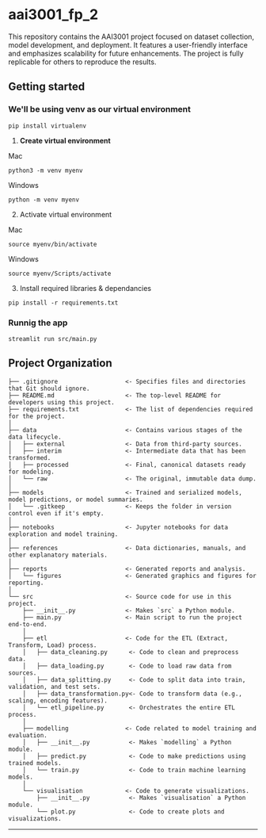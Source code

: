 # aai3001_fp_2

This repository contains the AAI3001 project focused on dataset collection, model development, and deployment. It features a user-friendly interface and emphasizes scalability for future enhancements. The project is fully replicable for others to reproduce the results.

## Getting started

### We'll be using venv as our virtual environment
```
pip install virtualenv
```

1. **Create virtual environment**

Mac
```
python3 -m venv myenv
```

Windows
```
python -m venv myenv
```

2. Activate virtual environment

Mac
```
source myenv/bin/activate
```

Windows
```
source myenv/Scripts/activate
```


3. Install required libraries & dependancies 
```
pip install -r requirements.txt
```

### Runnig the app
```
streamlit run src/main.py
```
## Project Organization

```
├── .gitignore                   <- Specifies files and directories that Git should ignore.
├── README.md                    <- The top-level README for developers using this project.
├── requirements.txt             <- The list of dependencies required for the project.
│
├── data                         <- Contains various stages of the data lifecycle.
│   ├── external                 <- Data from third-party sources.
│   ├── interim                  <- Intermediate data that has been transformed.
│   ├── processed                <- Final, canonical datasets ready for modeling.
│   └── raw                      <- The original, immutable data dump.
│
├── models                       <- Trained and serialized models, model predictions, or model summaries.
│   └── .gitkeep                 <- Keeps the folder in version control even if it's empty.
│
├── notebooks                    <- Jupyter notebooks for data exploration and model training.
│
├── references                   <- Data dictionaries, manuals, and other explanatory materials.
│
├── reports                      <- Generated reports and analysis.
│   └── figures                  <- Generated graphics and figures for reporting.
│
└── src                          <- Source code for use in this project.
    ├── __init__.py              <- Makes `src` a Python module.
    ├── main.py                  <- Main script to run the project end-to-end.
    │
    ├── etl                      <- Code for the ETL (Extract, Transform, Load) process.
    │   ├── data_cleaning.py      <- Code to clean and preprocess data.
    │   ├── data_loading.py       <- Code to load raw data from sources.
    │   ├── data_splitting.py     <- Code to split data into train, validation, and test sets.
    │   ├── data_transformation.py<- Code to transform data (e.g., scaling, encoding features).
    │   └── etl_pipeline.py       <- Orchestrates the entire ETL process.
    │
    ├── modelling                <- Code related to model training and evaluation.
    │   ├── __init__.py           <- Makes `modelling` a Python module.
    │   ├── predict.py            <- Code to make predictions using trained models.
    │   └── train.py              <- Code to train machine learning models.
    │
    └── visualisation            <- Code to generate visualizations.
        ├── __init__.py           <- Makes `visualisation` a Python module.
        └── plot.py               <- Code to create plots and visualizations.

```

--------

